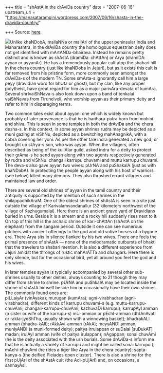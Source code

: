 +++
title = "shAstA in the drAviDa country"
date = "2007-06-16"
upstream_url = "https://manasataramgini.wordpress.com/2007/06/16/shasta-in-the-dravida-country/"

+++
Source: [here](https://manasataramgini.wordpress.com/2007/06/16/shasta-in-the-dravida-country/).

[![](https://i2.wp.com/bp2.blogger.com/_ZhvcTTaaD_4/RnOEoE5tW-I/AAAAAAAAAK8/f3bbD4QEByM/s320/ayyanar1.jpg)](http://bp2.blogger.com/_ZhvcTTaaD_4/RnOEoE5tW-I/AAAAAAAAAK8/f3bbD4QEByM/s1600-h/ayyanar1.jpg)Unlike khaNDobA, mallaNNa or mallAri of the upper peninsular India and Maharashtra, in the drAviDa country the homologous equestrian deity does not get identified with mArtANDa-bhairava. Instead he remains pretty distinct and is known as shAstA (dramiDa: chAttAn) or Arya (dramiDA: ayyan or ayyanAr). He has a tremendously popular cult atop the shabari hill in the chera country (just like khaNDoba in Jejuri), but as it exists this cult is far removed from his pristine form, more commonly seen amongst the drAviDa-s of the modern TN. Some smArta-s ignorantly call him a large peyy (dravidian word for bhUta or ghost), but my clan, like any proper polytheist, have great regard for him as a major parivAra-devata of kumAra. Several shrIvaiShNava-s also look down upon a band of tenkalai vaiShNavas from Tirunelveli, who worship ayyan as their primary deity and refer to him in disparaging terms.

Two common tales exist about ayyan: one which is widely known but probably of later provenance is that he is harihara-putra born from mohini and shiva. This is seen in some temples in both the drAviDa and the chera desha-s. In this context, in some ayyan shrines rudra may be depicted as a muni gazing at viShNu, depicted as a bewitching mahAnagnikA, with a cobra covering her yoni. As per the other tale indra generated a new god, or brought up sUrya-s son, who was ayyan. When the villagers, often described as being of the kullAlar guild, asked indra for a deity to protect their grAma-s he send ayyan along with two agents respectively generated by rudra and viShNu: changali karrupu chuvami and muttu karrupu chuvami. The deva-s also gave ayyan two wives: pUrNA and puShakalA (just as with khaNDobA). In protecting the people ayyan along with his host of warriors (see below) killed many demons. They also thrashed errant villagers and maintained law and order.

There are several old shrines of ayyan in the tamil country and their antiquity is supported by the mention of such shrines in the shilappadhikAraM. One of the oldest shrines of shAstA is seen in a site just outside the village of Karivalamvandanallur (32 kilometers northwest of the village of Kazhugumalai). Here there is an ancient grave yard of Dravidians buried in urns. Beside it is a stream and a rocky hill suddenly rises next to it. On top of this hill is the archaic shrine of kari-chAttAn (shAstA on the elephant) from the sangam period. Outside it one can see numerous pitchers with ancient offerings to the god and old votive horses of a bygone era. There Arya sits in silence flanked by his two wives. There one feels the primal presence of shAstA — none of the melodramatic outbursts of bhakti that the travelers to shabari mention. It is also a different experience from Jejuri amidst the throngs of rustic mahArATTa and dhangars. Here there is only silence, but for the occasional bird, yet all around you feel the god and his wives.

In later temples ayyan is typically accompanied by several other sub-shrines usually to other deities, always counting to 21 though they may differ from shrine to shrine. pUrNA and puShkalA may be located inside the shrine of shAstA himself beside him or occasionally have their own shrines. The commonly found ones are:  
piLLaiyAr (vinAyaka); murugan (kumAra); agni-virabhadran
(agni-vIrabhadra); different kinds of karrupu chuvami-s (e.g.
muttu-karrupu-chuvAmi, changali-karrupu-chuvAmi, kazhuvaDi karrupu); karrupAyI amman (a sister or wife of the karrupu-s) mU-amman or pEchI-amman (dhUmAvatI or rakta-jyeShTha, usually shown with a winnowing basket); bhadrakALI amman (bhadra-kAlI); rAkkAyi-amman (rAkA); meyyANDI amman; muniyANDI (a muni-formed deity); paitya irrulappan or suDalai \[suDukAT\] madan; irulAyI amman (wife of paitya irulappan); nAgappan; sonai chuvAmi (he is the deity associated with the urn burials. Some drAviDa-s inform me that he is actually a variety of karrupu and might be called sonai karrupu.); mAchi-chuvAmi (he rides a tiger like Arya in the chera country); sapta-kanya-s (the deified Pleiades open cluster). There is also a shrine for the first pUjArI of the shAstA cult (the Adi-pUjArI) and, on occasions, a sannayAsI.

